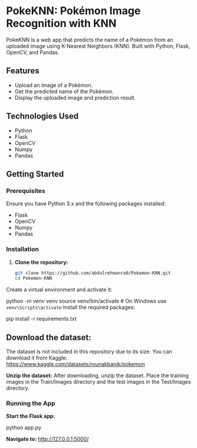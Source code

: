 # PokeKNN: Pokémon Image Recognition with KNN

PokeKNN is a web app that predicts the name of a Pokémon from an uploaded image using K-Nearest Neighbors (KNN). Built with Python, Flask, OpenCV, and Pandas.

## Features
- Upload an image of a Pokémon.
- Get the predicted name of the Pokémon.
- Display the uploaded image and prediction result.

## Technologies Used
- Python
- Flask
- OpenCV
- Numpy
- Pandas

## Getting Started

### Prerequisites
Ensure you have Python 3.x and the following packages installed:
- Flask
- OpenCV
- Numpy
- Pandas

### Installation
1. **Clone the repository:**
   ```bash
   git clone https://github.com/abdulrehmanra0/Pokemon-KNN.git
   cd Pokemon-KNN
Create a virtual environment and activate it:


python -m venv venv
source venv/bin/activate  # On Windows use `venv\Scripts\activate`
Install the required packages:


pip install -r requirements.txt

## Download the dataset:
The dataset is not included in this repository due to its size. You can download it from Kaggle: https://www.kaggle.com/datasets/rounakbanik/pokemon

**Unzip the dataset:**
After downloading, unzip the dataset. Place the training images in the Train/Images directory and the test images in the Test/Images directory.

### Running the App

**Start the Flask app:**

python app.py

**Navigate to:**
http://127.0.0.1:5000/
